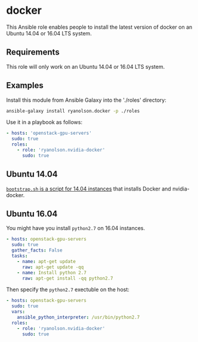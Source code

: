 docker
======

This Ansible role enables people to install the latest version of docker
on an Ubuntu 14.04 or 16.04 LTS system.


Requirements
------------

This role will only work on an Ubuntu 14.04 or 16.04 LTS system.


Examples
--------

Install this module from Ansible Galaxy into the './roles' directory:

```bash
ansible-galaxy install ryanolson.docker -p ./roles
```

Use it in a playbook as follows:

```yaml
- hosts: 'openstack-gpu-servers'
  sudo: true
  roles:
    - role: 'ryanolson.nvidia-docker'
      sudo: true
```

Ubuntu 14.04
------------

[`bootstrap.sh` is a script for 14.04 instances](https://github.com/ryanolson/bootstrap/blob/master/bootstrap.sh) that installs Docker and nvidia-docker.


Ubuntu 16.04
------------

You might have you install `python2.7` on 16.04 instances.

```yaml
- hosts: openstack-gpu-servers
  sudo: true
  gather_facts: False
  tasks:
    - name: apt-get update
      raw: apt-get update -qq
    - name: Install python 2.7
      raw: apt-get install -qq python2.7
```

Then specify the `python2.7` exectuble on the host:

```yaml
- hosts: openstack-gpu-servers
  sudo: true
  vars:
    ansible_python_interpreter: /usr/bin/python2.7
  roles:
    - role: 'ryanolson.nvidia-docker'
      sudo: true
```
